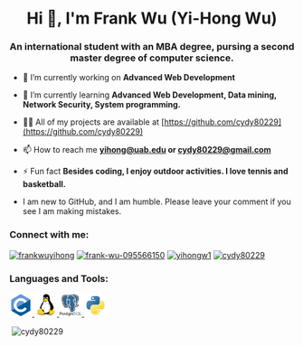 <h1 align="center">Hi 👋, I'm Frank Wu (Yi-Hong Wu)</h1>
<h3 align="center">An international student with an MBA degree, pursing a second master degree of computer science.</h3>

- 🔭 I’m currently working on **Advanced Web Development**

- 🌱 I’m currently learning **Advanced Web Development, Data mining, Network Security, System programming.**

- 👨‍💻 All of my projects are available at [https://github.com/cydy80229](https://github.com/cydy80229)

- 📫 How to reach me **yihong@uab.edu or cydy80229@gmail.com**

- ⚡ Fun fact **Besides coding, I enjoy outdoor activities. I love tennis and basketball.**

- I am new to GitHub, and I am humble. Please leave your comment if you see I am making mistakes. 
<h3 align="left">Connect with me:</h3>
<p align="left">
<a href="https://twitter.com/frankwuyihong" target="blank"><img align="center" src="https://raw.githubusercontent.com/rahuldkjain/github-profile-readme-generator/master/src/images/icons/Social/twitter.svg" alt="frankwuyihong" height="30" width="40" /></a>
<a href="https://linkedin.com/in/frank-wu-095566150" target="blank"><img align="center" src="https://raw.githubusercontent.com/rahuldkjain/github-profile-readme-generator/master/src/images/icons/Social/linked-in-alt.svg" alt="frank-wu-095566150" height="30" width="40" /></a>
<a href="https://fb.com/yihongw1" target="blank"><img align="center" src="https://raw.githubusercontent.com/rahuldkjain/github-profile-readme-generator/master/src/images/icons/Social/facebook.svg" alt="yihongw1" height="30" width="40" /></a>
<a href="https://instagram.com/cydy80229" target="blank"><img align="center" src="https://raw.githubusercontent.com/rahuldkjain/github-profile-readme-generator/master/src/images/icons/Social/instagram.svg" alt="cydy80229" height="30" width="40" /></a>
</p>
<a href="https://cydy80229.github.io/personal-website/"></a>

<h3 align="left">Languages and Tools:</h3>
<p align="left"> <a href="https://www.cprogramming.com/" target="_blank" rel="noreferrer"> <img src="https://raw.githubusercontent.com/devicons/devicon/master/icons/c/c-original.svg" alt="c" width="40" height="40"/> </a> <a href="https://www.linux.org/" target="_blank" rel="noreferrer"> <img src="https://raw.githubusercontent.com/devicons/devicon/master/icons/linux/linux-original.svg" alt="linux" width="40" height="40"/> </a> <a href="https://www.postgresql.org" target="_blank" rel="noreferrer"> <img src="https://raw.githubusercontent.com/devicons/devicon/master/icons/postgresql/postgresql-original-wordmark.svg" alt="postgresql" width="40" height="40"/> </a> <a href="https://www.python.org" target="_blank" rel="noreferrer"> <img src="https://raw.githubusercontent.com/devicons/devicon/master/icons/python/python-original.svg" alt="python" width="40" height="40"/> </a> </p>

<p>&nbsp;<img align="center" src="https://github-readme-stats.vercel.app/api?username=cydy80229&show_icons=true&locale=en" alt="cydy80229" /></p>
